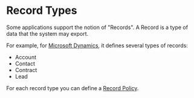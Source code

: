 # Record Types

Some applications support the notion of "Records".  A Record is a type of data that the system may export.  

For example, for [Microsoft Dynamics](./Applications/), it defines several types of records:

-   Account
-   Contact
-   Contract
-   Lead

For each record type you can define a [Record Policy](RecordPolicies.md).